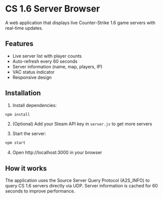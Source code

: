 # CS 1.6 Server Browser

A web application that displays live Counter-Strike 1.6 game servers with real-time updates.

## Features

- Live server list with player counts
- Auto-refresh every 60 seconds
- Server information (name, map, players, IP)
- VAC status indicator
- Responsive design

## Installation

1. Install dependencies:
```bash
npm install
```

2. (Optional) Add your Steam API key in `server.js` to get more servers

3. Start the server:
```bash
npm start
```

4. Open http://localhost:3000 in your browser

## How it works

The application uses the Source Server Query Protocol (A2S_INFO) to query CS 1.6 servers directly via UDP. Server information is cached for 60 seconds to improve performance.